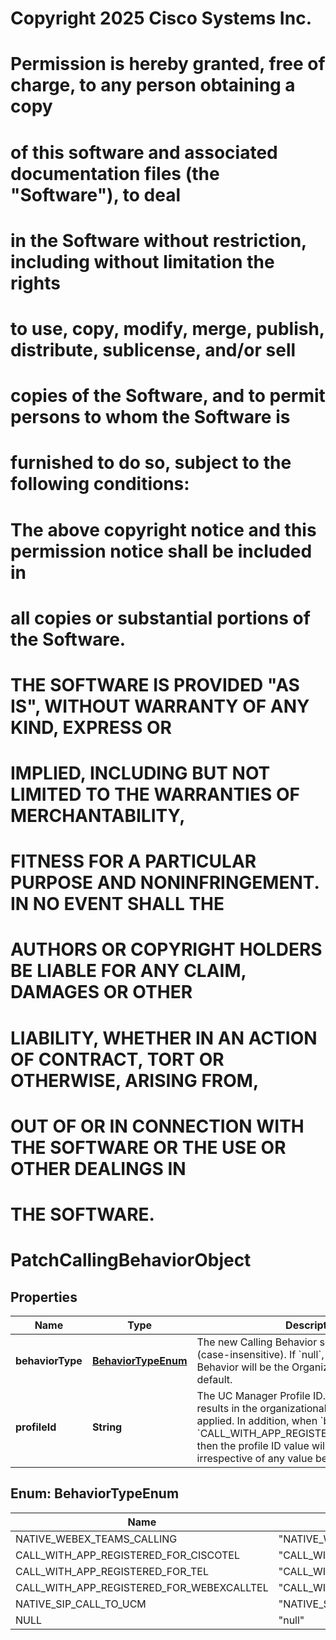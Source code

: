 <!--  Copyright 2025 Cisco Systems Inc.

Permission is hereby granted, free of charge, to any person obtaining a copy
of this software and associated documentation files (the "Software"), to deal
in the Software without restriction, including without limitation the rights
to use, copy, modify, merge, publish, distribute, sublicense, and/or sell
copies of the Software, and to permit persons to whom the Software is
furnished to do so, subject to the following conditions:

The above copyright notice and this permission notice shall be included in
all copies or substantial portions of the Software.

THE SOFTWARE IS PROVIDED "AS IS", WITHOUT WARRANTY OF ANY KIND, EXPRESS OR
IMPLIED, INCLUDING BUT NOT LIMITED TO THE WARRANTIES OF MERCHANTABILITY,
FITNESS FOR A PARTICULAR PURPOSE AND NONINFRINGEMENT. IN NO EVENT SHALL THE
AUTHORS OR COPYRIGHT HOLDERS BE LIABLE FOR ANY CLAIM, DAMAGES OR OTHER
LIABILITY, WHETHER IN AN ACTION OF CONTRACT, TORT OR OTHERWISE, ARISING FROM,
OUT OF OR IN CONNECTION WITH THE SOFTWARE OR THE USE OR OTHER DEALINGS IN
THE SOFTWARE.-->
# Copyright 2025 Cisco Systems Inc.
#
# Permission is hereby granted, free of charge, to any person obtaining a copy
# of this software and associated documentation files (the "Software"), to deal
# in the Software without restriction, including without limitation the rights
# to use, copy, modify, merge, publish, distribute, sublicense, and/or sell
# copies of the Software, and to permit persons to whom the Software is
# furnished to do so, subject to the following conditions:
#
# The above copyright notice and this permission notice shall be included in
# all copies or substantial portions of the Software.
#
# THE SOFTWARE IS PROVIDED "AS IS", WITHOUT WARRANTY OF ANY KIND, EXPRESS OR
# IMPLIED, INCLUDING BUT NOT LIMITED TO THE WARRANTIES OF MERCHANTABILITY,
# FITNESS FOR A PARTICULAR PURPOSE AND NONINFRINGEMENT. IN NO EVENT SHALL THE
# AUTHORS OR COPYRIGHT HOLDERS BE LIABLE FOR ANY CLAIM, DAMAGES OR OTHER
# LIABILITY, WHETHER IN AN ACTION OF CONTRACT, TORT OR OTHERWISE, ARISING FROM,
# OUT OF OR IN CONNECTION WITH THE SOFTWARE OR THE USE OR OTHER DEALINGS IN
# THE SOFTWARE.



# PatchCallingBehaviorObject


## Properties

| Name | Type | Description | Notes |
|------------ | ------------- | ------------- | -------------|
|**behaviorType** | [**BehaviorTypeEnum**](#BehaviorTypeEnum) | The new Calling Behavior setting for the person (case-insensitive). If &#x60;null&#x60;, the effective Calling Behavior will be the Organization&#39;s current default. |  [optional] |
|**profileId** | **String** | The UC Manager Profile ID. Specifying null results in the organizational default being applied. In addition, when &#x60;behaviorType&#x60; is set to &#x60;CALL_WITH_APP_REGISTERED_FOR_CISCOTEL&#x60;, then the profile ID value will be cleared irrespective of any value being passed. |  [optional] |



## Enum: BehaviorTypeEnum

| Name | Value |
|---- | -----|
| NATIVE_WEBEX_TEAMS_CALLING | &quot;NATIVE_WEBEX_TEAMS_CALLING&quot; |
| CALL_WITH_APP_REGISTERED_FOR_CISCOTEL | &quot;CALL_WITH_APP_REGISTERED_FOR_CISCOTEL&quot; |
| CALL_WITH_APP_REGISTERED_FOR_TEL | &quot;CALL_WITH_APP_REGISTERED_FOR_TEL&quot; |
| CALL_WITH_APP_REGISTERED_FOR_WEBEXCALLTEL | &quot;CALL_WITH_APP_REGISTERED_FOR_WEBEXCALLTEL&quot; |
| NATIVE_SIP_CALL_TO_UCM | &quot;NATIVE_SIP_CALL_TO_UCM&quot; |
| NULL | &quot;null&quot; |



